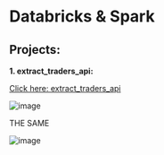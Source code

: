 
# Databricks & Spark

## Projects:
**1. extract_traders_api:** 

[Click here: extract_traders_api](https://github.com/prosimpleee/data_engineering_/blob/main/databricks_spark/extract_traders_api.ipynb)

![image](https://user-images.githubusercontent.com/55916170/182781085-efcb4d0b-182a-4c6e-b424-bf4ce6b72a4e.jpg)

THE SAME 

![image](https://user-images.githubusercontent.com/55916170/182783718-ba30174d-bda2-41f3-b162-94dcf38d67d3.jpg)


